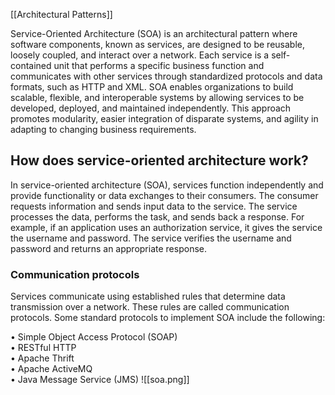 [[Architectural Patterns]]

Service-Oriented Architecture (SOA) is an architectural pattern where software components, known as services, are designed to be reusable, loosely coupled, and interact over a network. Each service is a self-contained unit that performs a specific business function and communicates with other services through standardized protocols and data formats, such as HTTP and XML. SOA enables organizations to build scalable, flexible, and interoperable systems by allowing services to be developed, deployed, and maintained independently. This approach promotes modularity, easier integration of disparate systems, and agility in adapting to changing business requirements.

## How does service-oriented architecture work?

In service-oriented architecture (SOA), services function independently and provide functionality or data exchanges to their consumers. The consumer requests information and sends input data to the service. The service processes the data, performs the task, and sends back a response. For example, if an application uses an authorization service, it gives the service the username and password. The service verifies the username and password and returns an appropriate response.
### Communication protocols

Services communicate using established rules that determine data transmission over a network. These rules are called communication protocols. Some standard protocols to implement SOA include the following:

• Simple Object Access Protocol (SOAP)  
• RESTful HTTP  
• Apache Thrift  
• Apache ActiveMQ  
• Java Message Service (JMS)
![[soa.png]]
